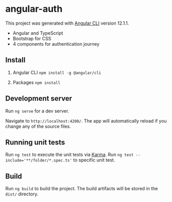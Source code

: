 # angular-auth

This project was generated with [Angular CLI](https://github.com/angular/angular-cli) version 12.1.1.
- Angular and TypeScript
- Bootstrap for CSS
- 4 components for authentication journey

## Install

1. Angular CLI `npm install -g @angular/cli`

2. Packages `npm install`

## Development server

Run `ng serve` for a dev server. 

Navigate to `http://localhost:4200/`. The app will automatically reload if you change any of the source files.

## Running unit tests

Run `ng test` to execute the unit tests via [Karma](https://karma-runner.github.io).
Run `ng test --include='**/folder/*.spec.ts'` to specific  unit test.

## Build

Run `ng build` to build the project. The build artifacts will be stored in the `dist/` directory.

